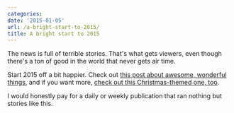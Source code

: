 ```yaml
---
categories:
date: '2015-01-05'
url: /a-bright-start-to-2015/
title: A bright start to 2015
---
```


The news is full of terrible stories. That's what gets viewers, even though there's a ton of good in the world that never gets air time.

Start 2015 off a bit happier. Check out [this post about awesome, wonderful things](http://inspirational.diply.com/trendyjoe/16-heartwarming-examples-proving-there-is-good-in-world/64525/1), and if you want more, [check out this Christmas-themed one, too](http://inspirational.diply.com/different-solutions/christmas-stories-faith-in-humanity/66911/1).

I would honestly pay for a daily or weekly publication that ran nothing but stories like this.